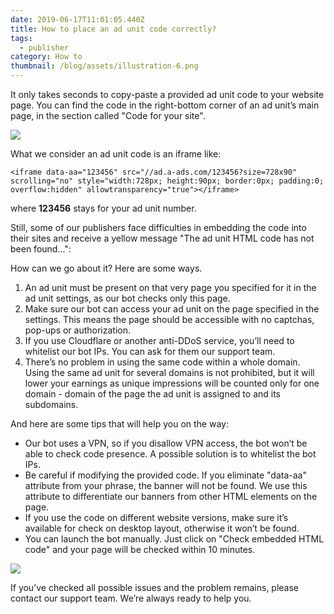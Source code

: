 ```yaml
---
date: 2019-06-17T11:01:05.440Z
title: How to place an ad unit code correctly?
tags:
  - publisher
category: How to
thumbnail: /blog/assets/illustration-6.png
---
```

It only takes seconds to copy-paste a provided ad unit code to your website page. You can find the code in the right-bottom corner of an ad unit’s main page, in the section called "Code for your site".

![](/blog/assets/codefor.png)

What we consider an ad unit code is an iframe like:

`<iframe data-aa="123456" src="//ad.a-ads.com/123456?size=728x90" scrolling="no" style="width:728px; height:90px; border:0px; padding:0; overflow:hidden" allowtransparency="true"></iframe>`

where **123456** stays for your ad unit number.

Still, some of our publishers face difficulties in embedding the code into their sites and receive a yellow message "The ad unit HTML code has not been found...":

How can we go about it? Here are some ways.

1. An ad unit must be present on that very page you specified for it in the ad unit settings, as our bot checks only this page. 
2. Make sure our bot can access your ad unit on the page specified in the settings. This means the page should be accessible with no captchas,  pop-ups or authorization. 
3. If you use Cloudflare or another anti-DDoS service, you’ll need to whitelist our bot IPs. You can ask for them our support team.
4. There’s no problem in using the same code within a whole domain. Using the same ad unit for several domains is not prohibited, but it will lower your earnings as unique impressions will be counted only for one domain - domain of the page the ad unit is assigned to and its subdomains.

And here are some tips that will help you on the way:

* Our bot uses a VPN, so if you disallow VPN access, the bot won’t be able to check code presence. A possible solution is to whitelist the bot IPs.
* Be careful if modifying the provided code. If you eliminate "data-aa" attribute from your phrase, the banner will not be found. We use this attribute to differentiate our banners from other HTML elements on the page. 
* If you use the code on different website versions, make sure it’s available for check on desktop layout, otherwise it won’t be found.
* You can launch the bot manually. Just click on "Check embedded HTML code" and your page will be checked within 10 minutes.

![](/blog/assets/not_found.png)

If you’ve checked all possible issues and the problem remains, please contact our support team. We’re always ready to help you.
